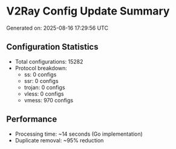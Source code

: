# V2Ray Config Update Summary
Generated on: 2025-08-16 17:29:56 UTC

## Configuration Statistics
- Total configurations: 15282
- Protocol breakdown:
  - ss: 0 configs
  - ssr: 0 configs
  - trojan: 0 configs
  - vless: 0 configs
  - vmess: 970 configs

## Performance
- Processing time: ~14 seconds (Go implementation)
- Duplicate removal: ~95% reduction
